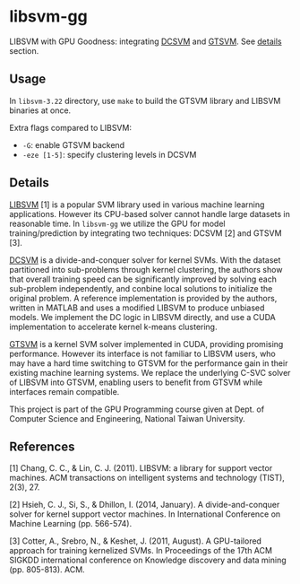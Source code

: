 # libsvm-gg

LIBSVM with GPU Goodness: integrating
[DCSVM](http://www.cs.utexas.edu/~cjhsieh/dcsvm/) and
[GTSVM](http://ttic.uchicago.edu/~cotter/projects/gtsvm/). See
[details](#details) section.

## Usage

In `libsvm-3.22` directory, use `make` to build the GTSVM library and LIBSVM
binaries at once.

Extra flags compared to LIBSVM:

- `-G`: enable GTSVM backend
- `-eze [1-5]`: specify clustering levels in DCSVM

## Details

[LIBSVM](https://www.csie.ntu.edu.tw/~cjlin/libsvm/) [1] is a popular SVM
library used in various machine learning applications. However its CPU-based
solver cannot handle large datasets in reasonable time. In `libsvm-gg` we
utilize the GPU for model training/prediction by integrating two techniques:
DCSVM [2] and GTSVM [3].

[DCSVM](http://www.cs.utexas.edu/~cjhsieh/dcsvm/) is a divide-and-conquer solver
for kernel SVMs. With the dataset partitioned into sub-problems through kernel
clustering, the authors show that overall training speed can be significantly
improved by solving each sub-problem independently, and conbine local solutions
to initialize the original problem. A reference implementation is provided by
the authors, written in MATLAB and uses a modified LIBSVM to produce unbiased
models. We implement the DC logic in LIBSVM directly, and use a CUDA
implementation to accelerate kernel k-means clustering.

[GTSVM](http://ttic.uchicago.edu/~cotter/projects/gtsvm/) is a kernel SVM solver
implemented in CUDA, providing promising performance. However its interface is
not familiar to LIBSVM users, who may have a hard time switching to GTSVM for
the performance gain in their existing machine learning systems. We replace the
underlying C-SVC solver of LIBSVM into GTSVM, enabling users to benefit from
GTSVM while interfaces remain compatible.

This project is part of the GPU Programming course given at Dept. of Computer
Science and Engineering, National Taiwan University.

## References

[1] Chang, C. C., & Lin, C. J. (2011). LIBSVM: a library for support vector
machines. ACM transactions on intelligent systems and technology (TIST), 2(3),
27.

[2] Hsieh, C. J., Si, S., & Dhillon, I. (2014, January). A
divide-and-conquer solver for kernel support vector machines. In
International Conference on Machine Learning (pp. 566-574).

[3] Cotter, A., Srebro, N., & Keshet, J. (2011, August). A GPU-tailored
approach for training kernelized SVMs. In Proceedings of the 17th ACM SIGKDD
international conference on Knowledge discovery and data mining (pp.
805-813). ACM.
